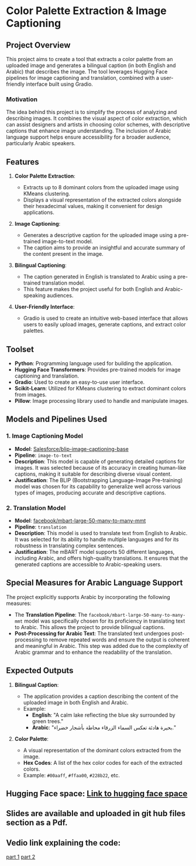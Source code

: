 # Color Palette Extraction & Image Captioning

## Project Overview

This project aims to create a tool that extracts a color palette from an uploaded image and generates a bilingual caption (in both English and Arabic) that describes the image. The tool leverages Hugging Face pipelines for image captioning and translation, combined with a user-friendly interface built using Gradio.

### Motivation

The idea behind this project is to simplify the process of analyzing and describing images. It combines the visual aspect of color extraction, which can assist designers and artists in choosing color schemes, with descriptive captions that enhance image understanding. The inclusion of Arabic language support helps ensure accessibility for a broader audience, particularly Arabic speakers.

## Features

1. **Color Palette Extraction**:
   - Extracts up to 8 dominant colors from the uploaded image using KMeans clustering.
   - Displays a visual representation of the extracted colors alongside their hexadecimal values, making it convenient for design applications.
  
2. **Image Captioning**:
   - Generates a descriptive caption for the uploaded image using a pre-trained image-to-text model.
   - The caption aims to provide an insightful and accurate summary of the content present in the image.
  
3. **Bilingual Captioning**:
   - The caption generated in English is translated to Arabic using a pre-trained translation model.
   - This feature makes the project useful for both English and Arabic-speaking audiences.
  
4. **User-Friendly Interface**:
   - Gradio is used to create an intuitive web-based interface that allows users to easily upload images, generate captions, and extract color palettes.

## Toolset

- **Python**: Programming language used for building the application.
- **Hugging Face Transformers**: Provides pre-trained models for image captioning and translation.
- **Gradio**: Used to create an easy-to-use user interface.
- **Scikit-Learn**: Utilized for KMeans clustering to extract dominant colors from images.
- **Pillow**: Image processing library used to handle and manipulate images.

## Models and Pipelines Used

### 1. **Image Captioning Model**
- **Model**: [Salesforce/blip-image-captioning-base](https://huggingface.co/Salesforce/blip-image-captioning-base)
- **Pipeline**: `image-to-text`
- **Description**: This model is capable of generating detailed captions for images. It was selected because of its accuracy in creating human-like captions, making it suitable for describing diverse visual content.
- **Justification**: The BLIP (Bootstrapping Language-Image Pre-training) model was chosen for its capability to generalize well across various types of images, producing accurate and descriptive captions.

### 2. **Translation Model**
- **Model**: [facebook/mbart-large-50-many-to-many-mmt](https://huggingface.co/facebook/mbart-large-50-many-to-many-mmt)
- **Pipeline**: `translation`
- **Description**: This model is used to translate text from English to Arabic. It was selected for its ability to handle multiple languages and for its robustness in translating complex sentences.
- **Justification**: The mBART model supports 50 different languages, including Arabic, and offers high-quality translations. It ensures that the generated captions are accessible to Arabic-speaking users.

## Special Measures for Arabic Language Support

The project explicitly supports Arabic by incorporating the following measures:
- The **Translation Pipeline**: The `facebook/mbart-large-50-many-to-many-mmt` model was specifically chosen for its proficiency in translating text to Arabic. This allows the project to provide bilingual captions.
- **Post-Processing for Arabic Text**: The translated text undergoes post-processing to remove repeated words and ensure the output is coherent and meaningful in Arabic. This step was added due to the complexity of Arabic grammar and to enhance the readability of the translation.

## Expected Outputs

1. **Bilingual Caption**:
   - The application provides a caption describing the content of the uploaded image in both English and Arabic.
   - Example: 
     - **English**: "A calm lake reflecting the blue sky surrounded by green trees."
     - **Arabic**: "بحيرة هادئة تعكس السماء الزرقاء محاطة بأشجار خضراء."

2. **Color Palette**:
   - A visual representation of the dominant colors extracted from the image.
   - **Hex Codes**: A list of the hex color codes for each of the extracted colors.
   - Example: `#00aaff`, `#ffaa00`, `#228b22`, etc.
  
## Hugging Face space: [Link to hugging face space](https://huggingface.co/spaces/ayajoharji/Color_PaletteExtraction_and_ImageCaptioning)
## Slides are available and uploaded in git hub files section as a Pdf.
## Vedio link explaining the code:
[part 1](https://www.loom.com/share/52bfda38aa3140788271abb66c9e6517?sid=0bdac0d8-b607-4c84-8e44-7dee7a34b67d)
[part 2](https://www.loom.com/share/2d1109f795804b63926e5eb9e0ae860e?sid=d712c1fc-4695-4886-a701-c21089da5218)
                                   
